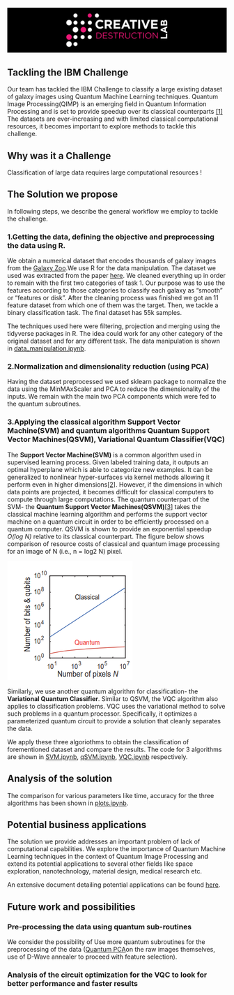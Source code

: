 ![CDL Hackaton](img/CDL_logo.png)

## Tackling the IBM Challenge
Our team has tackled the IBM Challenge to classify a large existing dataset of galaxy images using Quantum Machine Learning techniques. Quantum Image Processing(QIMP) is an emerging field in Quantum Information Processing and is set to provide speedup over its classical counterparts [[1]](https://arxiv.org/abs/1801.01465) The datasets are ever-increasing and with limited classical computational resources, it becomes important to explore methods to tackle this challenge.



## Why was it a Challenge 
Classification of large data requires large computational resources !





## The Solution we propose
In following steps, we describe the general workflow we employ to tackle the challenge. 

### 1.Getting the data, defining the objective and preprocessing the data using R.
We obtain a numerical dataset that encodes thousands of galaxy images from the [Galaxy Zoo](https://data.galaxyzoo.org/).We use R for the data manipulation. The dataset we used was extracted from the paper [here](https://www.researchgate.net/publication/280534264_Classifying_Galaxy_Images_through_Support_Vector_Machines). We cleaned everything up in order to remain with the first two categories of task 1. Our purpose was to use the features according to those categories to classify each galaxy as “smooth” or “features or disk”. After the cleaning process was finished we got an 11 feature dataset from which one of them was the target. Then, we tackle a binary classification task.
The final dataset has 55k samples.

The techniques used here were filtering, projection and merging using the tidyverse packages in R. The idea could work for any other category of the original dataset and for any different task. The data manipulation is shown in [data_manipulation.ipynb](https://github.com/olgOk/Hackathon2020/blob/master/TBD/data_manipulation.ipynb).


### 2.Normalization and dimensionality reduction (using PCA)  
Having the dataset preprocessed we used sklearn package to normalize the data using the MinMAxScaler and PCA to reduce the dimensionality of the inputs. We remain with the main two PCA components which were fed to the quantum subroutines. 

### 3.Applying the classical algorithm Support Vector Machine(SVM) and quantum algorithms Quantum Support Vector Machines(QSVM), Variational Quantum Classifier(VQC)
The **Support Vector Machine(SVM)** is a common algorithm used in supervised learning process. Given  labeled training data, it outputs an optimal hyperplane which is able to categorize new examples. It can be generalized to nonlinear hyper-surfaces via kernel methods allowing it perform even in higher dimensions[[2]](https://www.springer.com/gp/book/9780387987804). However, if the dimensions in which data points are projected, it becomes difficult for classical computers to compute through large computations. The quantum counterpart of the SVM- the **Quantum Support Vector Machines(QSVM)**[[3]](https://medium.com/@aliceliu2004/quantum-support-vector-machines-a-new-era-of-ai-1262dd4b2c7e) takes the classical machine learning algorithm and performs the support vector machine on a quantum circuit in order to be efficiently processed on a quantum computer. QSVM is shown to provide an exponential speedup *O(log N)* relative to its classical counterpart.
The figure below shows comparison of resource costs of classical and quantum image processing for an image of N (i.e., n = log2 N) pixel.

![CDL Hackaton](img/qsvm.PNG)

Similarly, we use another quantum algorithm for classification- the **Variational Quantum Classifier**. Similar to QSVM, the VQC algorithm also applies to classification problems. VQC uses the variational method to solve such problems in a quantum processor. Specifically, it optimizes a parameterized quantum circuit to provide a solution that cleanly separates the data.

We apply these three algoriothms to obtain the classification of forementioned dataset and compare the results.
The code for 3 algorithms are shown in [SVM.ipynb](https://github.com/olgOk/Hackathon2020/blob/master/TBD/SVM.ipynb), [qSVM.ipynb](https://github.com/olgOk/Hackathon2020/blob/master/TBD/qSVM.ipynb), [VQC.ipynb](https://github.com/olgOk/Hackathon2020/blob/master/TBD/VQC.ipynb) respectively.




## Analysis of the solution
The comparison for various parameters like time, accuracy for the three algorithms has been shown in [plots.ipynb](https://github.com/olgOk/Hackathon2020/blob/master/TBD/plots.ipynb).

## Potential business applications
The solution we provide addresses an important problem of lack of computational capabilities. We explore the importance of Quantum Machine Learning techniques in the context of Quantum Image Processing and extend its potential applications to several other fields like space exploration, nanotechnology, material design, medical research etc. 


An extensive document detailing potential applications can be found [here](https://github.com/olgOk/Hackathon2020/blob/master/TBD/BusinessCases.md).





## Future work and possibilities 
### Pre-processing the data using quantum sub-routines
We consider the possibility of Use more quantum subroutines for the preprocessing of the data ([Quantum PCA](https://arxiv.org/abs/1307.0401)on the raw images themselves, use of D-Wave annealer to proceed with feature selection). 
### Analysis of the circuit optimization for the VQC to look for better performance and faster results





